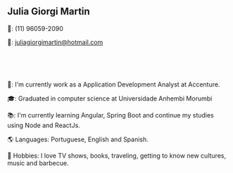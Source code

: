 ## Julia Giorgi Martin

📱: (11) 96059-2090

📧: juliagiorgimartin@hotmail.com

<br>
<br>
<br>

🔭: I'm currently work as a Application Development Analyst at Accenture.

🎓: Graduated in computer science at Universidade Anhembi Morumbi

📚: I'm currently learning Angular, Spring Boot and continue my studies using Node and ReactJs.

🌎 Languages: Portuguese, English and Spanish.

🎺 Hobbies: I love TV shows, books, traveling, getting to know new cultures, music and barbecue.
